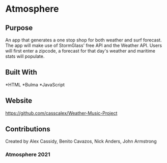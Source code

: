 # Atmosphere

## Purpose 
An app that generates a one stop shop for both weather and surf forecast. The app will make use of StormGlass' free API and the Weather API. Users will first enter a zipcode, a forecast for that day's weather and maritime stats will populate. 

## Built With
*HTML
*Bulma
*JavaScript 

## Website
https://github.com/casscalex/Weather-Music-Project

## Contributions
Created by Alex Cassidy, Benito Cavazos, Nick Anders, John Armstrong 

### Atmosphere 2021 
